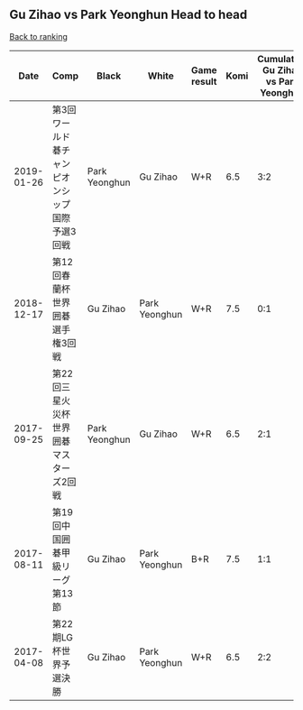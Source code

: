 ## Gu Zihao vs Park Yeonghun Head to head

[Back to ranking](../../index.md)




| **Date** | **Comp** | **Black** | **White** | **Game result** | **Komi** | **Cumulative Gu Zihao vs Park Yeonghun** | **Gu Zihao streak** | **Park Yeonghun streak** | 
| --- | --- | --- | --- | --- | --- | --- | --- | --- |
| 2019-01-26 | 第3回ワールド碁チャンピオンシップ国際予選3回戦 | Park Yeonghun | Gu Zihao | W+R | 6.5 | 3:2 | 1 | 0 | 
| 2018-12-17 | 第12回春蘭杯世界囲碁選手権3回戦 | Gu Zihao | Park Yeonghun | W+R | 7.5 | 0:1 | 0 | 1 | 
| 2017-09-25 | 第22回三星火災杯世界囲碁マスターズ2回戦 | Park Yeonghun | Gu Zihao | W+R | 6.5 | 2:1 | 2 | 0 | 
| 2017-08-11 | 第19回中国囲碁甲級リーグ第13節 | Gu Zihao | Park Yeonghun | B+R | 7.5 | 1:1 | 1 | 0 | 
| 2017-04-08 | 第22期LG杯世界予選決勝 | Gu Zihao | Park Yeonghun | W+R | 6.5 | 2:2 | 0 | 1 |





